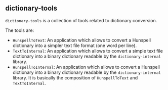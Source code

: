 ## dictionary-tools

`dictionary-tools` is a collection of tools related to dictionary conversion.

The tools are:

* `HunspellToText`: An application which allows to convert a Hunspell dictionary into a simpler
  text file format (one word per line).
* `TextToInternal`: An application which allows to convert a simple text file dictionary into a
  binary dictionary readable by the `dictionary-internal` library.
* `HunspellToInternal`: An application which allows to convert a Hunspell dictionary into a binary
  dictionary readable by the `dictionary-internal` library. It is basically the composition of
  `HunspellToText` and `TextToInternal`.